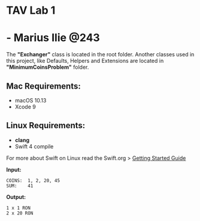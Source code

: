 # TAV Lab 1
# - Marius Ilie @243

The **"Exchanger"** class is located in the root folder. Another classes used in this project, like Defaults, Helpers and Extensions are located in **"MinimumCoinsProblem"** folder.

Mac Requirements:
-
- macOS 10.13
- Xcode 9

Linux Requirements:
-
- **clang**
- Swift 4 compile

For more about Swift on Linux read the Swift.org > [Getting Started Guide](https://swift.org/getting-started/#installing-swift)

**Input:**
```
COINS:  1, 2, 20, 45
SUM:    41
```

**Output:**
```
1 x 1 RON
2 x 20 RON
```
